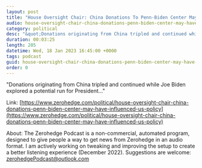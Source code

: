 ```yaml
---
layout: post
title: "House Oversight Chair: China Donations To Penn-Biden Center May Have Influenced US Policy"
audio: house-oversight-chair-china-donations-penn-biden-center-may-have-influenced-us-policy-0
category: political
desc: "&quot;Donations originating from China tripled and continued while Joe Biden explored a potential run for President...&quot;"
duration: 00:03:25
length: 205
datetime: Wed, 18 Jan 2023 16:45:00 +0000
tags: podcast
guid: house-oversight-chair-china-donations-penn-biden-center-may-have-influenced-us-policy-0
order: 0
---
```

&quot;Donations originating from China tripled and continued while Joe Biden explored a potential run for President...&quot;

Link: [https://www.zerohedge.com/political/house-oversight-chair-china-donations-penn-biden-center-may-have-influenced-us-policy](https://www.zerohedge.com/political/house-oversight-chair-china-donations-penn-biden-center-may-have-influenced-us-policy)

About: The Zerohedge Podcast is a non-commercial, automated program, designed to give people a way to get news from Zerohedge in an audio format.  I am actively working on tweaking and improving the setup to create a better listening experience (December 2022).  Suggestions are welcome: [zerohedgePodcast@outlook.com](mailto:zerohedgePodcast@outlook.com)